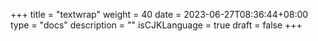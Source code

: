 +++
title = "textwrap"
weight = 40
date = 2023-06-27T08:36:44+08:00
type = "docs"
description = ""
isCJKLanguage = true
draft = false
+++